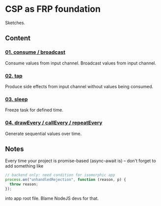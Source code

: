 # CSP as FRP foundation

Sketches.

## Content

### [01. consume / broadcast](./01.consume.broadcast.md)

Consume values from input channel. Broadcast values from input channel.

### [02. tap](./02.tap.md)

Produce side effects from input channel without values being consumed.

### [03. sleep](./03.sleep.md)

Freeze task for defined time.

### [04. drawEvery / callEvery / repeatEvery](./04.drawEvery.callEvery.repeatEvery.md)

Generate sequential values over time.

## Notes

Every time your project is promise-based (async-await is) – don't forget to add something like

```js
// backend only: need condition for isomorphic app
process.on("unhandledRejection", function (reason, p) {
  throw reason;
});
```

into app root file. Blame NodeJS devs for that.
